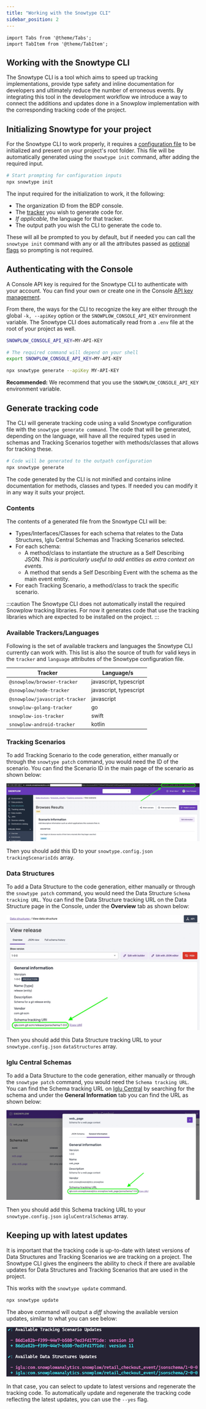 ```yaml
---
title: "Working with the Snowtype CLI"
sidebar_position: 2
---
```


```mdx-code-block
import Tabs from '@theme/Tabs';
import TabItem from '@theme/TabItem';
```

## Working with the Snowtype CLI

The Snowtype CLI is a tool which aims to speed up tracking implementations, provide type safety and inline documentation for developers and ultimately reduce the number of erroneous events. By integrating this tool in the development workflow we introduce a way to connect the additions and updates done in a Snowplow implementation with the corresponding tracking code of the project.

## Initializing Snowtype for your project

For the Snowtype CLI to work properly, it requires a [configuration file](../snowtype-config/index.md) to be initialized and present on your project's root folder. This file will be automatically generated using the `snowtype init` command, after adding the required input.

```bash
# Start prompting for configuration inputs
npx snowtype init 
```

The input required for the initialization to work, it the following:
- The organization ID from the BDP console.
- The [tracker](./index.md#available-trackerslanguages) you wish to generate code for.
-  _If applicable,_ the language for that tracker.
- The output path you wish the CLI to generate the code to.

These will all be prompted to you by default, but if needed you can call the `snowtype init` command with any or all the attributes passed as [optional flags](../commands/index.md#snowtype-init) so prompting is not required.

## Authenticating with the Console

A Console API key is required for the Snowtype CLI to authenticate with your account. You can find your own or create one in the Console [API key management](https://console.snowplowanalytics.com/credentials).

From there, the ways for the CLI to recognize the key are either through the global `-k, --apiKey` option or the `SNOWPLOW_CONSOLE_API_KEY` environment variable. The Snowtype CLI does automatically read from a `.env` file at the root of your project as well.

<Tabs groupId="api-key">
  <TabItem value="env file" label=".env file" default>

  ```bash
  SNOWPLOW_CONSOLE_API_KEY=MY-API-KEY
  ```
  
  </TabItem>
  <TabItem value="shell" label="Shell variable" default>

  ```bash
  # The required command will depend on your shell   
  export SNOWPLOW_CONSOLE_API_KEY=MY-API-KEY
  ```
  
  </TabItem>
  <TabItem value="cli" label="CLI parameter" default>

  ```bash
  npx snowtype generate --apiKey MY-API-KEY
  ```
  
  </TabItem>
</Tabs>

**Recommended:** We recommend that you use the `SNOWPLOW_CONSOLE_API_KEY` environment variable.

## Generate tracking code

The CLI will generate tracking code using a valid Snowtype configuration file with the `snowtype generate command`. The code that will be generated, depending on the language, will have all the required types used in schemas and Tracking Scenarios together with methods/classes that allows for tracking these.


```bash
# Code will be generated to the outpath configuration
npx snowtype generate 
```

The code generated by the CLI is not minified and contains inline documentation for methods, classes and types. If needed you can modify it in any way it suits your project.

### Contents
The contents of a generated file from the Snowtype CLI will be:
- Types/Interfaces/Classes for each schema that relates to the Data Structures, Iglu Central Schemas and Tracking Scenarios selected.
- For each schema:
    - A method/class to instantiate the structure as a Self Describing JSON. _This is particularly useful to add entities as extra context on events._
    - A method that sends a Self Describing Event with the schema as the main event entity.
- For each Tracking Scenario, a method/class to track the specific scenario.

:::caution
The Snowtype CLI does not automatically install the required Snowplow tracking libraries. For now it generates code that use the tracking libraries which are expected to be installed on the project.
:::

### Available Trackers/Languages

Following is the set of available trackers and languages the Snowtype CLI currently can work with. This list is also the source of truth for valid keys in the `tracker` and `language` attributes of the Snowtype configuration file.

| **Tracker** | **Language/s** |
| --- | --- |
| `@snowplow/browser-tracker` | javascript, typescript |
| `@snowplow/node-tracker` | javascript, typescript |
| `@snowplow/javascript-tracker` | javascript |
| `snowplow-golang-tracker` | go |
| `snowplow-ios-tracker` | swift |
| `snowplow-android-tracker` | kotlin |

### Tracking Scenarios

To add Tracking Scenario to the code generation, either manually or through the `snowtype patch` command, you would need the ID of the scenario. You can find the Scenario ID in the main page of the scenario as shown below:

![tracking scenario id](images/ts-id.png)

Then you should add this ID to your `snowtype.config.json` `trackingScenarioIds` array.

### Data Structures

To add a Data Structure to the code generation, either manually or through the `snowtype patch` command, you would need the Data Structure `Schema tracking URL`. You can find the Data Structure tracking URL on the Data Structure page in the Console, under the **Overview** tab as shown below:

![data structure url](images/ds-url.png)

Then you should add this Data Structure tracking URL to your `snowtype.config.json` `dataStructures` array.

### Iglu Central Schemas

To add a Data Structure to the code generation, either manually or through the `snowtype patch` command, you would need the `Schema tracking URL`. You can find the Schema tracking URL on [Iglu Central](http://iglucentral.com/) by searching for the schema and under the **General Information** tab you can find the URL as shown below:

![iglu central tracking url](images/iglu-url.png)

Then you should add this Schema tracking URL to your `snowtype.config.json` `igluCentralSchemas` array.

## Keeping up with latest updates

It is important that the tracking code is up-to-date with latest versions of Data Structures and Tracking Scenarios we are tracking on a project. The Snowtype CLI gives the engineers the ability to check if there are available updates for Data Structures and Tracking Scenarios that are used in the project.

This works with the `snowtype update` command.

```bash
npx snowtype update 
```

The above command will output a _diff_ showing the available version updates, similar to what you can see below:

![patch command version diff](images/patch-diff.png)

In that case, you can select to update to latest versions and regenerate the tracking code. To automatically update and regenerate the tracking code reflecting the latest updates, you can use the `--yes` flag.